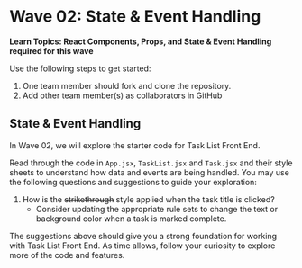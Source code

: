 # Wave 02: State & Event Handling

**Learn Topics: React Components, Props, and State & Event Handling required for this wave**

Use the following steps to get started:

1. One team member should fork and clone the repository.
2. Add other team member(s) as collaborators in GitHub

## State & Event Handling

In Wave 02, we will explore the starter code for Task List Front End.

Read through the code in `App.jsx`, `TaskList.jsx` and `Task.jsx` and their style sheets to understand how data and events are being handled. You may use the following questions and suggestions to guide your exploration:

1. How is the ~~strikethrough~~ style applied when the task title is clicked?
    - Consider updating the appropriate rule sets to change the text or background color when a task is marked complete.

The suggestions above should give you a strong foundation for working with Task List Front End. As time allows, follow your curiosity to explore more of the code and features.









